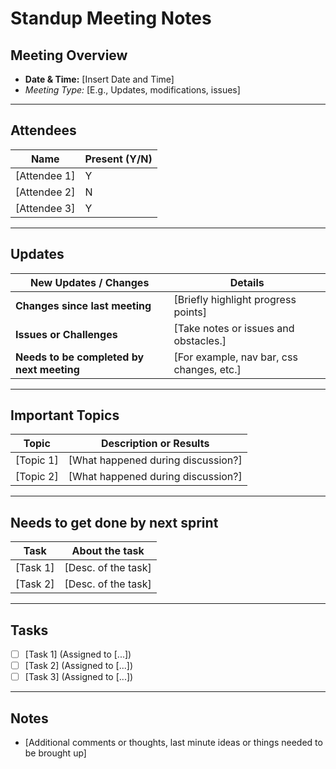 # Standup Meeting Notes

## Meeting Overview
- **Date & Time:** [Insert Date and Time]
- *Meeting Type:* [E.g., Updates, modifications, issues]
  
----------------------------------

## Attendees

| Name               | Present (Y/N)  |
|--------------------|----------------|
| [Attendee 1]       | Y              |
| [Attendee 2]       | N              |
| [Attendee 3]       | Y              |

----------------------------------

## Updates

| New Updates / Changes                     | Details                                   |
|-------------------------------------------|-------------------------------------------|
| **Changes since last meeting**            | [Briefly highlight progress points]       |
| **Issues or Challenges**                  | [Take notes or issues and obstacles.]     |
| **Needs to be completed by next meeting** | [For example, nav bar, css changes, etc.] |

----------------------------------

## Important Topics

| Topic                     | Description or Results                         |
|---------------------------|------------------------------------------------|
| [Topic 1]                 | [What happened during discussion?]             |
| [Topic 2]                 | [What happened during discussion?]             |

----------------------------------

## Needs to get done by next sprint

| Task                     | About the task                  |
|--------------------------|---------------------------------|
| [Task 1]                 | [Desc. of the task]             |
| [Task 2]                 | [Desc. of the task]             |

----------------------------------

## Tasks

- [ ] [Task 1] (Assigned to [...])
- [ ] [Task 2] (Assigned to [...])
- [ ] [Task 3] (Assigned to [...])

----------------------------------

## Notes

- [Additional comments or thoughts, last minute ideas or things needed to be brought up]
